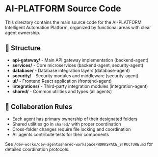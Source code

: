 # AI-PLATFORM Source Code

This directory contains the main source code for the AI-PLATFORM Intelligent Automation Platform, organized by functional areas with clear agent ownership.

## 📁 Structure

- **api-gateway/** - Main API gateway implementation (backend-agent)
- **services/** - Core microservices (backend-agent, security-agent)
- **database/** - Database integration layers (database-agent)
- **security/** - Security modules and middleware (security-agent)
- **ui/** - Frontend React application (frontend-agent)
- **integrations/** - Third-party integration modules (integration-agent)
- **shared/** - Common utilities and types (all agents)

## 🤝 Collaboration Rules

- Each agent has primary ownership of their designated folders
- Shared utilities go in `shared/` with proper coordination
- Cross-folder changes require file locking and coordination
- All agents contribute tests for their components

See `/dev-works/dev-agentsshared-workspace/WORKSPACE_STRUCTURE.md` for detailed coordination protocols.
